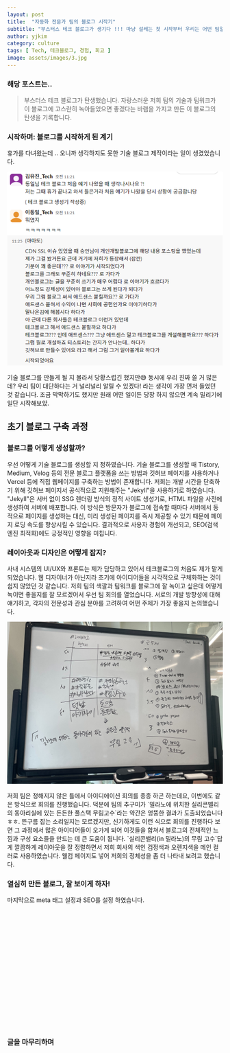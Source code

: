 ```yaml
---
layout: post
title:  "자동화 전문가 팀의 블로그 시작기"
subtitle: "부스터스 테크 블로그가 생기다 !!! 마냥 설레는 첫 시작부터 우리는 어떤 팀일까? 까지 담은, 이 블로그의 탄생 과정을 소개합니다."
author: yjkim
category: culture
tags: [ Tech, 테크블로그, 경험, 회고 ]
image: assets/images/3.jpg
---
```


### 해당 포스트는..
> 부스터스 테크 블로그가 탄생했습니다. 자랑스러운 저희 팀의 기술과 팀워크가 이 블로그에 고스란히 녹아들었으면 좋겠다는 바램을 가지고 만든 이 블로그의 탄생을 기록합니다.

### 시작하며: 블로그를 시작하게 된 계기
휴가를 다녀왔는데 .. 오니까 생각하지도 못한 기술 블로그 제작이라는 일이 생겼었습니다. 
<p style="text-align: center;">
  <img src="/assets/images/2024-07/create-tech-blog(1).png" alt="슬랙 대화 이미지">
</p>

기술 블로그를 만들게 될 지 몰라서 당황스럽긴 했지만😅 동시에 우리 진짜 쓸 거 많은데? 우리 팀이 대단하다는 거 널리널리 알릴 수 있겠다! 라는 생각이 가장 먼저 들었던 것 같습니다.
조금 막막하기도 했지만 원래 어떤 일이든 당장 하지 않으면 계속 밀리기에 일단 시작해보았.


## 초기 블로그 구축 과정
### 블로그를 어떻게 생성할까?
우선 어떻게 기술 블로그를 생성할 지 정하였습니다. 기술 블로그를 생성할 때 Tistory, Medium, Velog 등의 전문 블로그 플랫폼을 쓰는 방법과 깃허브 페이지를 사용하거나 Vercel 등에 직접 웹페이지를 구축하는 방법이 존재합니다. 저희는 개발 시간을 단축하기 위해 깃허브 페이지서 공식적으로 지원해주는 "Jekyll"을 사용하기로 하였습니다. "Jekyll"은 서버 없이 SSG 렌더링 방식의 정적 사이트 생성기로, HTML 파일을 사전에 생성하여 서버에 배포합니다. 이 방식은 방문자가 블로그에 접속할 때마다 서버에서 동적으로 페이지를 생성하는 대신, 미리 생성된 페이지를 즉시 제공할 수 있기 때문에 페이지 로딩 속도를 향상시킬 수 있습니다. 결과적으로 사용자 경험이 개선되고, SEO(검색 엔진 최적화)에도 긍정적인 영향을 미칩니다.


### 레이아웃과 디자인은 어떻게 잡지?
사내 시스템의 UI/UX와 프론트는 제가 담당하고 있어서 테크블로그의 처음도 제가 맡게 되었습니다. 웹 디자이너가 아닌지라 초기에 아이디어들을 시각적으로 구체화하는 것이 쉽지 않았던 것 같습니다. 저희 팀의 색깔과 팀워크를 블로그에 잘 녹이고 싶은데 어떻게 녹이면 좋을지를 잘 모르겠어서 우선 팀 회의를 열었습니다. 서로의 개발 방향성에 대해 얘기하고, 각자의 전문성과 관심 분야를 고려하여 어떤 주제가 가장 좋을지 논의했습니다. 

<p style="text-align: center;">
  <img src="/assets/images/2024-07/create-tech-blog(2).jpg" alt="테크블로그 아이디어 회의">
</p>
저희 팀은 정해지지 않은 틀에서 아이디에이션 회의를 종종 하곤 하는데요, 이번에도 같은 방식으로 회의를 진행했습니다. 덕분에 팀의 추구미가 `밀라노에 위치한 실리콘밸리의 동아리실에 있는 든든한 풀스택 무림고수`라는 약간은 엉뚱한 결과가 도출되었습니다 ㅎㅎ. 뜬구름 잡는 소리일지는 모르겠지만, 신기하게도 이런 식으로 회의를 진행하다 보면 그 과정에서 많은 아이디어들이 오가게 되어 이것들을 합쳐서 블로그의 전체적인 느낌과 구성 요소들을 만드는 데 큰 도움이 됩니다. `실리콘밸리(in 밀라노)의 무림 고수`답게 깔끔하게 레이아웃을 잘 정렬하면서 저희 회사의 색인 검정색과 오렌지색을 메인 컬러로 사용하였습니다. 웰컴 페이지도 넣어 저희의 정체성을 좀 더 나타내 보려고 했습니다.


### 열심히 만든 블로그, 잘 보이게 하자!
마지막으로 meta 태그 설정과 SEO를 설정 하였습니다. 
<pre><code>
<link rel="canonical" href="https://tech.boosters-labs.com/" />
<meta property="og:type" content="website" />
<meta property="og:url" content="https://tech.boosters-labs.com/" />
<meta property="og:title" content="Bootsers Tech" />
<meta property="og:image" content="https://tech.boosters-labs.com/assets/images/custom/og_img.jpg" />
<meta property="og:description" content="부스터스의 전무후무한 테크팀의 블로그 입니다." />
<meta name="keywords" content="부스터스,테크팀,부스터스테크" />
<meta property="og:site_name" content="부스터스 테크 블로그" />
<meta property="og:locale" content="ko_KR" />
<meta property="og:image:width" content="1200" />
<meta property="og:image:height" content="630" />
<meta property="twitter:card" content="summary_large_image" />
<meta property="twitter:url" content="https://tech.boosters-labs.com/" />
<meta property="twitter:title" content="부스터스 테크 블로그" />
<meta property="twitter:description" content="부스터스의 전무후무한 테크팀의 블로그 입니다." />
<meta name="twitter:image" content="https://tech.boosters-labs.com/assets/images/custom/og_img.jpg" />
</code></pre>



### 글을 마무리하며

